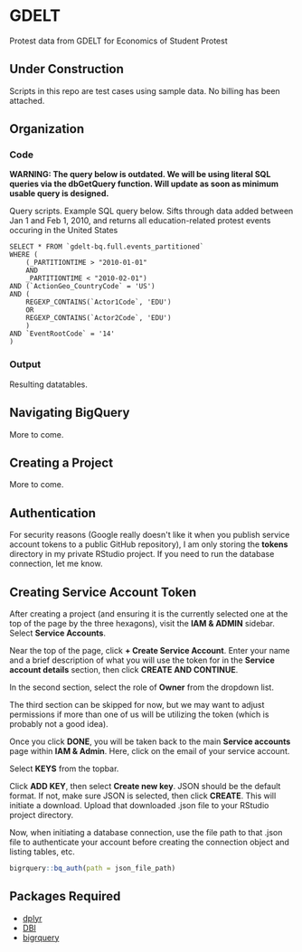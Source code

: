 # GDELT

Protest data from GDELT for Economics of Student Protest

## Under Construction

Scripts in this repo are test cases using sample data. No billing has been attached.

## Organization

### Code

**WARNING: The query below is outdated. We will be using literal SQL queries via the dbGetQuery function. Will update as soon as minimum usable query is designed.**

Query scripts.
Example SQL query below. Sifts through data added between Jan 1 and Feb 1, 2010, and returns all education-related protest events occuring in the United States
```
SELECT * FROM `gdelt-bq.full.events_partitioned`
WHERE (
    (_PARTITIONTIME > "2010-01-01" 
    AND 
    _PARTITIONTIME < "2010-02-01") 
AND (`ActionGeo_CountryCode` = 'US') 
AND (
    REGEXP_CONTAINS(`Actor1Code`, 'EDU') 
    OR 
    REGEXP_CONTAINS(`Actor2Code`, 'EDU')
    )
AND `EventRootCode` = '14'
)
```

### Output

Resulting datatables.

## Navigating BigQuery

More to come.

## Creating a Project

More to come.

## Authentication

For security reasons (Google really doesn't like it when you publish service account tokens to a public GitHub repository), I am only storing the **tokens** directory in my private RStudio project. If you need to run the database connection, let me know. 

## Creating Service Account Token

After creating a project (and ensuring it is the currently selected one at the top of the page by the three hexagons), visit the **IAM & ADMIN** sidebar. Select **Service Accounts**. 

Near the top of the page, click **+ Create Service Account**. Enter your name and a brief description of what you will use the token for in the **Service account details** section, then click **CREATE AND CONTINUE**. 

In the second section, select the role of **Owner** from the dropdown list.

The third section can be skipped for now, but we may want to adjust permissions if more than one of us will be utilizing the token (which is probably not a good idea).

Once you click **DONE**, you will be taken back to the main **Service accounts** page within **IAM & Admin**. Here, click on the email of your service account. 

Select **KEYS** from the topbar. 

Click **ADD KEY**, then select **Create new key**. JSON should be the default format. If not, make sure JSON is selected, then click **CREATE**. This will initiate a download. Upload that downloaded .json file to your RStudio project directory. 

Now, when initiating a database connection, use the file path to that .json file to authenticate your account before creating the connection object and listing tables, etc.

```r
bigrquery::bq_auth(path = json_file_path) 
```

## Packages Required

-   [dplyr](https://dplyr.tidyverse.org/)
-   [DBI](https://dbi.r-dbi.org/)
-   [bigrquery](https://bigrquery.r-dbi.org/)
